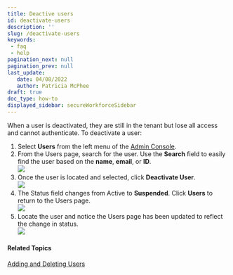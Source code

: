 ```yaml
---
title: Deactive users
id: deactivate-users
description: ''
slug: /deactivate-users
keywords: 
 - faq
 - help
pagination_next: null
pagination_prev: null
last_update: 
   date: 04/08/2022
   author: Patricia McPhee
draft: true
doc_type: how-to
displayed_sidebar: secureWorkforceSidebar
---
```




When a user is deactivated, they are still in the tenant but lose all access and cannot authenticate. To deactivate a user:

1.  Select **Users** from the left menu of the [Admin Console](/docs/secure-work/workforce-settings/admin-console/admin-console-login).
2.  From the Users page, search for the user. Use the **Search** field to easily find the user based on the **name**, **email**, or **ID**.  
    ![](/images/users/search_user.PNG)
3.  Once the user is located and selected, click **Deactivate User**.  
    ![](/images/users/deactivate_user_john_racer.PNG)
4.  The Status field changes from Active to **Suspended**. Click **Users** to return to the Users page.  
    ![](/images/users/user_suspended_john_racer.PNG)
5.  Locate the user and notice the Users page has been updated to reflect the change in status.  
    ![](/images/users/users_list_suspended_jracer.PNG)



#### Related Topics
[Adding and Deleting Users](/docs/secure-work/workforce-settings/users/adding-deleting-users)